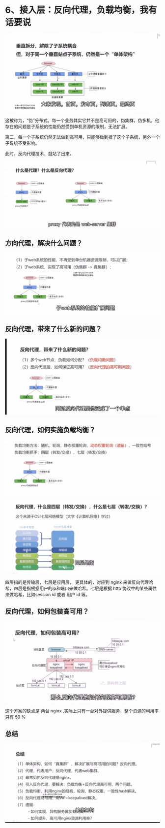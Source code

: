 # 6、接入层：反向代理，负载均衡，我有话要说  

![1656088554315](6、接入层：反向代理，负载均衡，我有话要说.assets/1656088554315.png)

  

这被称为，“伪”分布式。每一个业务其实它并不是高可用的，伪集群，伪多机，他存在的问题是子系统的性能仍然受到单机资源的限制，无法扩展。

第二，每一个子系统仍然无法做到高可用，只能够做到挂了这个子系统，另外一个子系统不受影响。

此时，反向代理技术，就站了出来。

![1656089358234](6、接入层：反向代理，负载均衡，我有话要说.assets/1656089358234.png)



## 方向代理，解决什么问题？

![1656089485120](6、接入层：反向代理，负载均衡，我有话要说.assets/1656089485120.png)



## 反向代理，带来了什么新的问题？

![1656089909784](6、接入层：反向代理，负载均衡，我有话要说.assets/1656089909784.png)



## 反向代理，如何实施负载均衡？

![1656090091248](6、接入层：反向代理，负载均衡，我有话要说.assets/1656090091248.png)

![1656090185295](6、接入层：反向代理，负载均衡，我有话要说.assets/1656090185295.png)



四层指的是传输层，七层是应用层， 更具体的，对应到 nginx 来做反向代理哈希，四层是指根据用户的ip和端口来做哈希。七层是根据  http 协议中的某些属性来做哈希，比如session id 或者 用户 id 等。



## 反向代理，如何包装高可用？

![1656090631486](6、接入层：反向代理，负载均衡，我有话要说.assets/1656090631486.png)





这个方案的缺点是 两台 nginx ,实际上只有一台对外提供服务，整个资源的利用率只有 50 % 

## 总结

![1656091227402](6、接入层：反向代理，负载均衡，我有话要说.assets/1656091227402.png)











